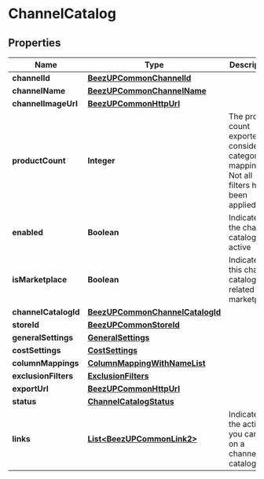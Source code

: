 
# ChannelCatalog

## Properties
Name | Type | Description | Notes
------------ | ------------- | ------------- | -------------
**channelId** | [**BeezUPCommonChannelId**](BeezUPCommonChannelId.md) |  | 
**channelName** | [**BeezUPCommonChannelName**](BeezUPCommonChannelName.md) |  | 
**channelImageUrl** | [**BeezUPCommonHttpUrl**](BeezUPCommonHttpUrl.md) |  | 
**productCount** | **Integer** | The product count exported considering category mapping. Not all filters have been applied. |  [optional]
**enabled** | **Boolean** | Indicates if the channel catalog is active | 
**isMarketplace** | **Boolean** | Indicates if this channel catalog is related to a marketplace | 
**channelCatalogId** | [**BeezUPCommonChannelCatalogId**](BeezUPCommonChannelCatalogId.md) |  | 
**storeId** | [**BeezUPCommonStoreId**](BeezUPCommonStoreId.md) |  | 
**generalSettings** | [**GeneralSettings**](GeneralSettings.md) |  | 
**costSettings** | [**CostSettings**](CostSettings.md) |  | 
**columnMappings** | [**ColumnMappingWithNameList**](ColumnMappingWithNameList.md) |  |  [optional]
**exclusionFilters** | [**ExclusionFilters**](ExclusionFilters.md) |  |  [optional]
**exportUrl** | [**BeezUPCommonHttpUrl**](BeezUPCommonHttpUrl.md) |  |  [optional]
**status** | [**ChannelCatalogStatus**](ChannelCatalogStatus.md) |  | 
**links** | [**List&lt;BeezUPCommonLink2&gt;**](BeezUPCommonLink2.md) | Indicates the actions you can do on a channel catalog | 



